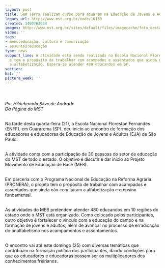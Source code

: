 ```yaml
---
layout: post
title: Sem Terra realizam curso para atuarem na Educação de Jovens e Adultos
legacy_url: http://www.mst.org.br/node/16139
created: 1400763034
images: http://www.mst.org.br/sites/default/files/imagecache/foto_destaque/MEB_ENFF.jpg
video: ''
tags:
- menu:educação, cultura e comunicação
- assuntos:educação
type: news
support_line: A atividade está sendo realizada na Escola Nacional Florestan Fernandes,
  e tem o propósito de trabalhar com acampados e assentados que ainda não concluíram
  a alfabetização. Espera-se atender 480 educandos em SP.
section: 
hat: ''
picture_week: ''
---
```

<p><em><img style="margin: 10px;" src="http://www.mst.org.br/sites/default/files/MEB_ENFF_0.jpg" alt=""><br><br>Por Hildebrando Silva de Andrade<br>Da Página do MST</em></p><p><br>Na tarde desta quarta-feira (21), a Escola Nacional Florestan Fernandes (ENFF), em Guararema (SP), deu início ao encontro de formação dos educadores e educadoras de Educação de Jovens e Adultos (EJA) de São Paulo.&nbsp;</p><p><br>A atividade conta com a participação de 30 pessoas do setor de educação do MST de todo o estado. O objetivo é discutir e dar início ao Projeto Movimento de Educação de Base (MEB).</p><p><br>Em parceria com o Programa Nacional de Educação na Reforma Agrária (PRONERA), o projeto tem o propósito de trabalhar com acampados e assentados que ainda não concluíram a alfabetização e o ensino fundamental.&nbsp;</p><p><br>As atividades do MEB pretendem atender 480 educandos em 10 regiões do estado onde o MST está organizado. Como colocado pelos participantes, outro objetivo é fortalecer o vínculo com a educação do campo e na formação de jovens e adultos, além de avançar no processo de erradicação do analfabetismo nos acampamentos e assentamentos.</p><p><br>O encontro vai até este domingo (25) com diversas temáticas que contribuam na formação política dos participantes, dando condições para que os educadores e educadoras possam ser os multiplicadores dos conhecimentos freirianos.</p><div>&nbsp;</div>
